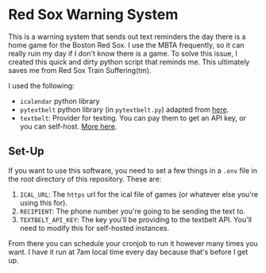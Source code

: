 # Red Sox Warning System

This is a warning system that sends out text reminders the day there is a home game for the Boston Red Sox. I use the MBTA frequently, so it can really ruin my day if I don't know there is a game. To solve this issue, I created this quick and dirty python script that reminds me. This ultimately saves me from Red Sox Train Suffering(tm).

I used the following:
- `icalendar` python library
- `pytextbelt` python library (in `pytextbelt.py`) adapted from [here](https://github.com/ksdme/py-textbelt/tree/master).
- `textbelt`: Provider for texting. You can pay them to get an API key, or you can self-host. [More here](https://textbelt.com/).

## Set-Up

If you want to use this software, you need to set a few things in a `.env` file in the root directory of this repository. These are:

1. `ICAL_URL`: The `https` url for the ical file of games (or whatever else you're using this for).
2. `RECIPIENT`: The phone number you're going to be sending the text to.
3. `TEXTBELT_API_KEY`: The key you'll be providing to the textbelt API. You'll need to modify this for self-hosted instances.

From there you can schedule your cronjob to run it however many times you want. I have it run at 7am local time every day because that's before I get up.